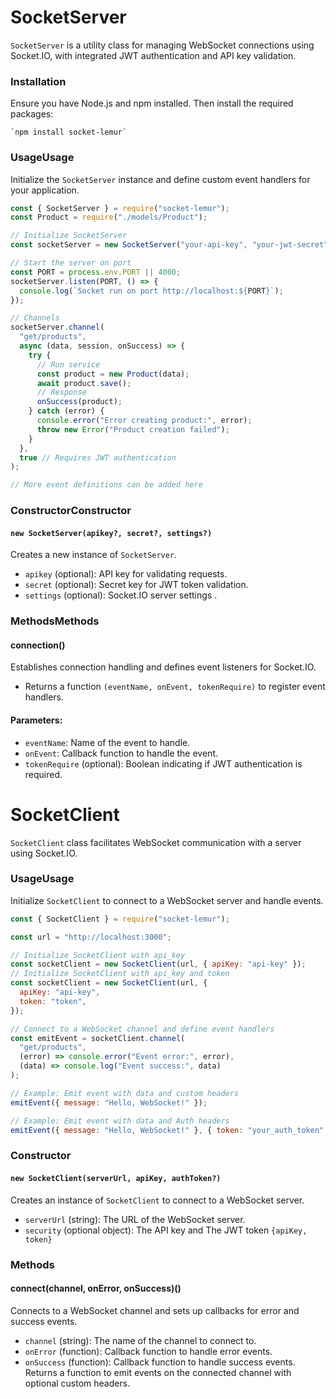 # SocketServer

`SocketServer` is a utility class for managing WebSocket connections using Socket.IO, with integrated JWT authentication and API key validation.

### Installation

Ensure you have Node.js and npm installed. Then install the required packages:

    `npm install socket-lemur`

### UsageUsage

Initialize the `SocketServer` instance and define custom event handlers for your application.

```javascript
const { SocketServer } = require("socket-lemur");
const Product = require("./models/Product");

// Initialize SocketServer
const socketServer = new SocketServer("your-api-key", "your-jwt-secret");

// Start the server on port
const PORT = process.env.PORT || 4000;
socketServer.listen(PORT, () => {
  console.log(`Socket run on port http://localhost:${PORT}`);
});

// Channels
socketServer.channel(
  "get/products",
  async (data, session, onSuccess) => {
    try {
      // Run service
      const product = new Product(data);
      await product.save();
      // Response
      onSuccess(product);
    } catch (error) {
      console.error("Error creating product:", error);
      throw new Error("Product creation failed");
    }
  },
  true // Requires JWT authentication
);

// More event definitions can be added here
```

### ConstructorConstructor

#### `new SocketServer(apikey?, secret?, settings?)`

Creates a new instance of `SocketServer`.

- `apikey` (optional): API key for validating requests.
- `secret` (optional): Secret key for JWT token validation.
- `settings` (optional): Socket.IO server settings <ServerOptions>.

### MethodsMethods

#### connection()

Establishes connection handling and defines event listeners for Socket.IO.

- Returns a function `(eventName, onEvent, tokenRequire)` to register event handlers.

#### Parameters:

- `eventName`: Name of the event to handle.
- `onEvent`: Callback function to handle the event.
- `tokenRequire` (optional): Boolean indicating if JWT authentication is required.

# SocketClient

`SocketClient` class facilitates WebSocket communication with a server using Socket.IO.

### UsageUsage

Initialize `SocketClient` to connect to a WebSocket server and handle events.

```javascript
const { SocketClient } = require("socket-lemur");

const url = "http://localhost:3000";

// Initialize SocketClient with api_key
const socketClient = new SocketClient(url, { apiKey: "api-key" });
// Initialize SocketClient with api_key and token
const socketClient = new SocketClient(url, {
  apiKey: "api-key",
  token: "token",
});

// Connect to a WebSocket channel and define event handlers
const emitEvent = socketClient.channel(
  "get/products",
  (error) => console.error("Event error:", error),
  (data) => console.log("Event success:", data)
);

// Example: Emit event with data and custom headers
emitEvent({ message: "Hello, WebSocket!" });

// Example: Emit event with data and Auth headers
emitEvent({ message: "Hello, WebSocket!" }, { token: "your_auth_token" });
```

### Constructor

#### `new SocketClient(serverUrl, apiKey, authToken?)`

Creates an instance of `SocketClient` to connect to a WebSocket server.

- `serverUrl` (string): The URL of the WebSocket server.
- `security` (optional object): The API key and The JWT token `{apiKey, token}`

### Methods

#### connect(channel, onError, onSuccess)()

Connects to a WebSocket channel and sets up callbacks for error and success events.

- `channel` (string): The name of the channel to connect to.
- `onError` (function): Callback function to handle error events.
- `onSuccess` (function): Callback function to handle success events.
  Returns a function to emit events on the connected channel with optional custom headers.
